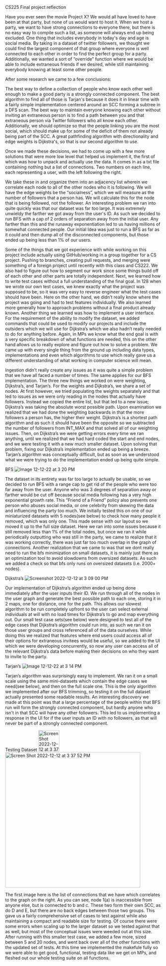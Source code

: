 CS225 Final project reflection

Have you ever seen the movie Project X? We would all have loved to have been at that party, but none of us would want to host it. When we host a party, we want to have strong connections to everyone there, but there is no easy way to compile such a list, as someone will always end up being excluded. One thing that includes everybody in today's day and age is social media. By taking in a dataset of twitter followers, we thought we could find the largest component of that group where everyone is well connected to each other in order to find the perfect group for a party. Additionally, we wanted a sort of “override” function where we would be able to include extraneous friends if we desired, while still maintaining everybody knowing at least some other people.

After some research we came to a few conclusions: 

The best way to define a collection of people who know each other well enough to make a good party is a strongly connected component.
The best algorithm to find all of those is Tarjan's because it does it in linear time with a fairly simple implementation centered around an SCC forming a subtree in a DFS scan.
The best way to maintain everyone knowing each other without inviting an extraneous person is to find a path between you and that extraneous person via Twitter followers who all know each other. Additionally, we should optimize so that the people linking you are the most social, which should make up for some of the deficit of them not already being part of the SCC.
A great pathfinding algorithm with directionality and edge weights is Dijkstra's, so that is our second algorithm to use.

Once we made these decisions, we had to come up with a few more solutions that were more low level that helped us implement it, the first of which was how to unpack and actually use the data. It comes in as a txt file containing nothing but a list of connections. Two numbers on each line, each representing a user, with the left following the right.

 We take these in and organize them into an adjacency list wherein we correlate each node to all of the other nodes who it is following.
We will have the edge weights be the “socialness”, which we will measure as the number of followers that a person has. We will calculate this for the node that is being followed, not the follower. 
An interesting problem we ran into quite quickly was that our dataset was far too large. It was extremely unwieldy the farther we got away from the user's ID. As such we decided to run BFS with a cap of 2 orders of separation away from the  initial user. Any farther than this and the runaway exponentiation led to us having millions of somewhat connected people. Our initial Idea was just to run a BFS as far as it could and then dump all of the disconnected components, but those ended up being less than 1% of our users.


Some of the things that we got experience with while working on this project include actually using GitHub/working in a group together for a CS project. Pushing to branches, creating pull requests, and merging were something of a foreign project until recently with this class and CS222. We also had to figure out how to segment our work since some things build off of each other and other parts are totally independent. Next, we learned how to write test cases without a full understanding of the final goal. In 128 when we wrote our own test cases, we knew exactly what the project was supposed to be, so it was very easy to reverse engineer what the test cases should have been. Here on the other hand, we didn’t really know where the project was going and had to test features individually. We also learned more generally how to approach problems without a final product already known. Another thing we learned was how to implement a user interface. For the requirement of the ability to modify the dataset, we added commands that could be used to modify our projects and include the outsiders which we will use for Dijkstra’s which we also hadn’t really needed to do for anything before. Again, in MPs we know what the end goal is with a very specific breakdown of what functions are needed, this on the other hand allows us to really explore and figure out how to solve a problem. We came up with every single thing from the ground up including data types, implementations and even which algorithms to use which really gave us a different understanding of what working in computer science will mean.

Ingestion didn’t really create any issues as it was quite a simple problem that we have all faced a number of times. The same applies for our BFS implementation. The three new things we worked on were weighting, Dijkstra’s, and Tarjan’s. For the weights and Dijkstra’s, we share a set of nodes. At first however, we tried populating the weights separately and that led to issues as we were only reading in the nodes that actually have followers. Instead we copied the entire list, but that led to a new issue; Dijkstra’s was taking the absolute worst possible path. Upon examination we realized that we had done the weighting backwards in that the more followers a person has, the higher their weight. Dijkstra’s is a shortest path algorithm and as such it should have been the opposite so we subtracted the number of followers from INT_MAX and that solved all of our weighting issues. Then, on Dijkstra’s we were getting errors every time we ran anything, until we realized that we had hard coded the start and end nodes, and we were testing it with a new much smaller dataset. Upon solving that problem, fixing our Dijkstra’s implementation ended up being a breeze. Tarjan’s algorithm was conceptually difficult, but as soon as we understood what we were trying to do the implementation ended up being quite simple.

BFS
![Image 12-12-22 at 3 20 PM](https://user-images.githubusercontent.com/98365406/207159453-1a7dc2f0-d843-42e6-a9a9-c4c389b95efe.png)

The dataset in its entirety was far too large to actually be usable, so we decided to run BFS with a range cap to get rid of the people who were too far away from the user. Anyone who was 3 degrees of separation away or farther would be cut off because social media following has a very high exponential growth rate. This “Friend of a Friend” policy also prevents one person who abuses social media, or one celebrity from skewing the data and influencing the party too much. We initially tested this on one of our miniaturized datasets with 5 nodes(see below) to check how many people it removed, which was only one. This made sense with our layout so we moved it up to the full size dataset. Here we ran into some issues because it still removed less than 1% of the total nodes, but once we ran it while periodically outputting who was still in the party, we came to realize that it was working correctly, there was just far too much overlap in the graph of connections. Another realization that we came to was that we dont really need to run the bfs minimization on small datasets, it is mainly just there as an optimization tool to avoid slowdowns from oversized datasets. As such we added a check so that bfs only runs on oversized datasets (i.e. 2000+ nodes). 

Dijkstra’s
![Screenshot 2022-12-12 at 3 09 00 PM](https://user-images.githubusercontent.com/98365406/207159028-f7b39ce8-4bc0-43be-bb1b-16dd8599ad51.jpeg)

Our implementation of Dijkstra’s algorithm ended up being done immediately after the user inputs their ID. We run through all of the nodes in the user graph and generate the best possible path to each one, storing it in 2 maps, one for distance, one for the path. This allows our slowest algorithm to be run completely upfront so the user can select external individuals at will with no load times for Dijkstra’s to go and map everything out. Our small test case sets(see below) were designed to test all of the edge cases that Dijkstra’s algorithm could run into, as such we ran it on those user groups and cross referenced all of the data ourselves. While doing this we realized that features where end users could access all of their options for extraneous invitees would be useful, so we added to the UI which we were developing concurrently, so now any user can access all of the relevant Dijkstra’s data before making their decisions on who they want to invite to the party.

Tarjan’s
![Image 12-12-22 at 3 14 PM](https://user-images.githubusercontent.com/98365406/207159431-5bd93e18-5202-4b92-8fd6-068f24cf8d34.png)

Tarjan’s algorithm was surprisingly easy to implement. We ran it on a small scale using the same mini-datasets which contain the edge cases we need(see below), and then on the full scale one. This is the only algorithm we implemented after our BFS trimming, so testing it on the full dataset actually presented some readable results. An interesting discovery we made at this point was that a large percentage of the people within that BFS run will form the strongly connected component, but hardly anyone who isn't in that SCC will have any other followers. This led to us implementing a response in the UI for if the user inputs an ID with no followers, as that will never be part of a strongly connected component. 

Testing Dataset
<img width="68" alt="Screen Shot 2022-12-12 at 3 37 32 PM" src="https://user-images.githubusercontent.com/98365406/207159915-a30946a8-02bb-4dff-a6e1-71f58105876c.png">
<img width="436" alt="Screen Shot 2022-12-12 at 3 37 52 PM" src="https://user-images.githubusercontent.com/98365406/207159980-059dbf63-839b-4bb8-a0c5-e140990fdde4.png">

The first image here is the list of connections that we have which correlates to the graph on the right. As you can see, node 1(a) is inaccessible from anyone else, but is connected to b and c. These two form their own SCC, as do D and E, but there are no back edges between those two groups. This gave us a fairly comprehensive set of cases to test against while also maintaining a compact and readable size for testing. Of course there were some errors when scaling up to the larger dataset so we tested against that as well, but most of the conceptual issues were weeded out at this size. After running with this smaller test case, we added a few more, sized between 5 and 20 nodes, and went back over all of the other functions with the updated set of tests. At this time we implemented the makefule fully so we were able to get good, functional, testing data like we get on MPs, and fleshed out our whole testing suite on all functions.

